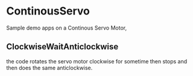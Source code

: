 # ContinousServo

Sample demo apps on a Continous Servo Motor, 

## ClockwiseWaitAnticlockwise
the code rotates the servo motor clockwise for sometime then stops and then does the same anticlockwise.
